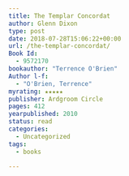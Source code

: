 ```yaml
---
title: The Templar Concordat
author: Glenn Dixon
type: post
date: 2018-07-28T15:06:22+00:00
url: /the-templar-concordat/
Book Id:
  - 9572170
bookauthor: "Terrence O'Brien"
Author l-f:
  - "O'Brien, Terrence"
myrating: ★★★★★
publisher: Ardgroom Circle
pages: 412
yearpublished: 2010
status: read
categories:
  - Uncategorized
tags:
  - books

---
```

